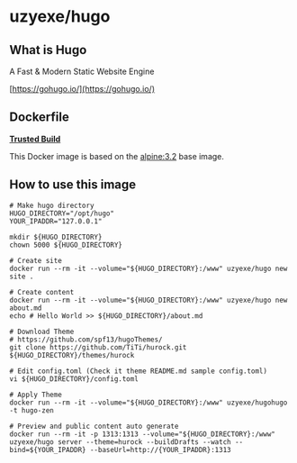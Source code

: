 # uzyexe/hugo

## What is Hugo

A Fast & Modern Static Website Engine

[https://gohugo.io/](https://gohugo.io/)

## Dockerfile

[**Trusted Build**](https://registry.hub.docker.com/u/uzyexe/hugo/)

This Docker image is based on the [alpine:3.2](https://registry.hub.docker.com/_/alpine/) base image.

## How to use this image

```
# Make hugo directory
HUGO_DIRECTORY="/opt/hugo"
YOUR_IPADDR="127.0.0.1"

mkdir ${HUGO_DIRECTORY}
chown 5000 ${HUGO_DIRECTORY}

# Create site
docker run --rm -it --volume="${HUGO_DIRECTORY}:/www" uzyexe/hugo new site .

# Create content
docker run --rm -it --volume="${HUGO_DIRECTORY}:/www" uzyexe/hugo new about.md
echo # Hello World >> ${HUGO_DIRECTORY}/about.md

# Download Theme 
# https://github.com/spf13/hugoThemes/
git clone https://github.com/TiTi/hurock.git ${HUGO_DIRECTORY}/themes/hurock

# Edit config.toml (Check it theme README.md sample config.toml) 
vi ${HUGO_DIRECTORY}/config.toml

# Apply Theme
docker run --rm -it --volume="${HUGO_DIRECTORY}:/www" uzyexe/hugohugo -t hugo-zen

# Preview and public content auto generate
docker run --rm -it -p 1313:1313 --volume="${HUGO_DIRECTORY}:/www" uzyexe/hugo server --theme=hurock --buildDrafts --watch --bind=${YOUR_IPADDR} --baseUrl=http://{YOUR_IPADDR}:1313

```
